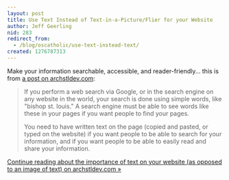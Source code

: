 ```yaml
---
layout: post
title: Use Text Instead of Text-in-a-Picture/Flier for your Website
author: Jeff Geerling
nid: 283
redirect_from:
  - /blog/oscatholic/use-text-instead-text/
created: 1276787313
---
```

<p>Make your information searchable, accessible, and reader-friendly... this is from <a href="http://archstldev.com/story/2010/use-text-instead-tex">a post on archstldev.com</a>:</p>
<blockquote>
<p>If you perform a web search via Google, or in the search engine on any website in the world, your search is done using simple words, like &quot;bishop st. louis.&quot; A search engine must be able to see words like these in your pages if you want people to find your pages.</p>
<p>You need to have written text on the page (copied and pasted, or typed on the website) if you want people to be able to search for your information, and if you want people to be able to easily read and share your information.</p>
</blockquote>
<p><a href="http://archstldev.com/story/2010/use-text-instead-tex">Continue reading about the importance of text on your website (as opposed to an image of text) on archstldev.com &raquo;</a></p>
